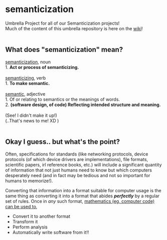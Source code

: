 # semanticization
Umbrella Project for all of our Semanticization projects!<br/>
Much of the content of this umbrella repository is here on the [wiki](https://github.com/PuppyPi/semanticization/wiki/)!<br/>
<br/>
## What does "semanticization" mean?
[semanticization](https://www.wordsense.eu/semanticization/), noun<br/>
		1.  **Act or process of semanticizing.**<br/>
<br/>
[semanticizing](https://www.wordsense.eu/semanticize/), verb<br/>
	1.  **To make semantic.**<br/>
<br/>
[semantic](https://www.wordsense.eu/semantic/), adjective<br/>
	1.  Of or relating to semantics or the meanings of words.<br/>
	2.  **(software design, of code) Reflecting intended structure and meaning.**<br/>
<br/>
(See!  I didn't make it up!)<br/>
(..That's news to me! XD )<br/>
<br/>

## Okay I guess.. but what's the point?
Often, specifications for standards (like networking protocols, device protocols (of which device drivers are implementations), file formats, scientific papers, irl reference books, etc.) will include a significant quantity of information that not just humans need to know but which computers desperately need (and in fact may be tedious and not so important for humans to memorize!).

Converting that information into a format suitable for computer usage is the same thing as converting it into a format that abides ***perfectly*** by a regular set of rules.  Once in *any* such format, [mathematics (eg, computer code) can be used to](https://github.com/PuppyPi/semanticization/wiki/Uses),
+ Convert it to another format
+ Transform it
+ Perform analysis
+ Automatically write software from it!!
